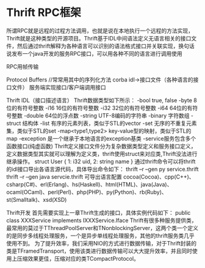 Thrift RPC框架
===
所谓RPC就是远程的过程方法调用，也就是说在本地执行一个远程的方法实现，Thrift就是这种类型的开源项目。Thrift基于IDL中间语法定义无语言相关的接口文件，然后通过thrift解释为各种语言可以识别的语法格式接口并关联实现，换句话说发布一个java开发的服务RPC接口，可以用各种不同的语言进行调用使用
 
RPC用帧传输
 
Protocol Buffers //常常用其中的序列化方法
corba
idl->接口文件（各种语言的接口文件）
服务端实现接口/客户端调用接口
 
Thrift IDL（接口描述语言）
Thrift数据类型如下所示：
-bool true, false
-byte 8位的有符号整数
-i16 16位的有符号整数
-i32 32位的有符号整数
-i64 64位的有符号整数
-double 64位的浮点数
-string UTF-8编码的字符串
-binary 字符数组
-struct 结构体
-list<type> 有序的元素列表，类似于STL的vector
-set<type> 无序的不重复元素集，类似于STL的set
-map<type1,type2> key-value型的映射，类似于STL的map
-exception 是一个继承于本地语言的exception基类
-service服务包含多个函数接口(纯虚函数)
Thrift定义接口文件分为复杂数据类型定义和服务接口定义，定义数据类型其实就可以理解为定义类，thrift使用struct来对应类,Thrift没法进行继承操作。
struct User {
  1: i32 uid,
  2: string name
}
通过thrift命令可以将thrift的idl接口导出各语言源代码，具体导出命令如下：
thrift –r –gen py service.thrift
thrift –r –gen java servcie.thrift
可导出语言配置
cocoa(Cocoa)、cpp(C++)、csharp(C#)、erl(Erlang)、hs(Haskell)、html(HTML)、java(Java)、ocaml(OCaml)、perl(Perl)、php(PHP)、py(Python)、rb(Ruby)、st(Smalltalk)、xsd(XSD)
 
Thrift开发
首先需要实现上一章Thrift生成的接口，具体实例代码如下：
public class XXXService implements IXXXService.Iface
Thrift有很多种服务提供类，最常用的莫过于TThreadPoolServer和TNonblockingServer，这两个类一个定义的是同步多线程处理服务，一个是异步单线程处理服务，其他的thrift服务类几乎使用不到。
为了提升效率，我们采用NIO的方式进行数据传输，对于Thrift封装的类是TFramedTransport，使用该类进行数据传输可以大大提升效率，并且同时使用上压缩效果更佳，压缩对应的类TCompactProtocol。